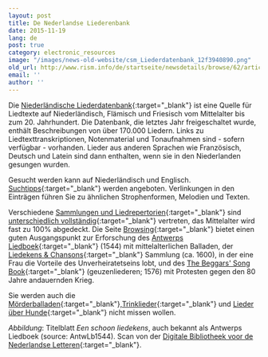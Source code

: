 ```yaml
---
layout: post
title: De Nederlandse Liederenbank
date: 2015-11-19
lang: de
post: true
category: electronic_resources
image: "/images/news-old-website/csm_Liederdatenbank_12f3940890.png"
old_url: http://www.rism.info/de/startseite/newsdetails/browse/62/article/64/the-dutch-song-database.html
email: ''
author: ''
---
```



Die [Niederländische Liederdatenbank](http://www.liederenbank.nl/){:target="_blank"} ist eine Quelle für Liedtexte auf Niederländisch, Flämisch und Friesisch vom Mittelalter bis zum 20. Jahrhundert. Die Datenbank, die letztes Jahr freigeschaltet wurde, enthält Beschreibungen von über 170.000 Liedern. Links zu Liedtexttranskriptionen, Notenmaterial und Tonaufnahmen sind - sofern verfügbar - vorhanden. Lieder aus anderen Sprachen wie Französisch, Deutsch und Latein sind dann enthalten, wenn sie in den Niederlanden gesungen wurden.

Gesucht werden kann auf Niederländisch und Englisch. [Suchtipps](http://www.liederenbank.nl/index.php?actie=zoekstrategie&lan=en){:target="_blank"} werden angeboten. Verlinkungen in den Einträgen führen Sie zu ähnlichen Strophenformen, Melodien und Texten.

Verschiedene [Sammlungen und Liedrepertorien](http://www.liederenbank.nl/index.php?lan=en&actie=collecties){:target="_blank"} sind [unterschiedlich vollständig](http://www.liederenbank.nl/nieuws.php?lan=en){:target="_blank"} vertreten, das Mittelalter wird fast zu 100% abgedeckt. Die Seite [Browsing](http://www.liederenbank.nl/index.php?actie=grasduinen&lan=en){:target="_blank"} bietet einen guten Ausgangspunkt zur Erforschung des [Antwerps Liedboek](http://www.liederenbank.nl/bronpresentatie.php?zoek=1000000&lan=en){:target="_blank"} (1544) mit mittelalterlichen Balladen, der [Liedekens & Chansons](http://www.liederenbank.nl/bronpresentatie.php?zoek=1011333&lan=en){:target="_blank"} Sammlung (ca. 1600), in der eine Frau die Vorteile des Unverheiratetseins lobt, und des [The Beggars' Song Book](http://www.liederenbank.nl/bronpresentatie.php?zoek=1001514&lan=en){:target="_blank"} (geuzenliederen; 1576) mit Protesten gegen den 80 Jahre andauernden Krieg.

Sie werden auch die [Mörderballaden](http://www.liederenbank.nl/resultaatlijst.php?zoekveld=moordlied+lbl&submit=zoek&enof=EN-zoeken&zoekop=allewoordenlied&sorteer=jaar&lan=en){:target="_blank"},[Trinklieder](http://www.liederenbank.nl/resultaatlijst.php?zoekveld=drinklied&submit=zoek&enof=EN-zoeken&zoekop=trefwoord&sorteer=jaar&lan=en){:target="_blank"} und [Lieder über Hunde](http://www.liederenbank.nl/resultaatlijst.php?zoekveld=hond&submit=zoek&enof=EN-zoeken&zoekop=trefwoord&sorteer=beginregel&lan=en){:target="_blank"} nicht missen wollen.


_Abbildung_: Titelblatt _Een schoon liedekens_, auch bekannt als Antwerps Liedboek (source: AntwLb1544). Scan von der [Digitale Bibliotheek voor de Nederlandse Letteren](http://www.dbnl.org/tekst/_ant001antw01_01/){:target="_blank"}.



<script type="text/javascript">var switchTo5x=true;</script><script type="text/javascript" src="http://w.sharethis.com/button/buttons.js"></script><script type="text/javascript">stLight.options({publisher: "9b601438-1ce1-49d8-bfd7-9cff5df54c17", doNotHash: false, doNotCopy: false, hashAddressBar: false});</script>